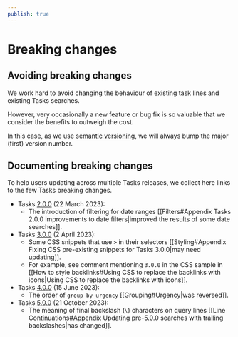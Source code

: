 ```yaml
---
publish: true
---
```


# Breaking changes

## Avoiding breaking changes

We work hard to avoid changing the behaviour of existing task lines and existing Tasks searches.

However, very occasionally a new feature or bug fix is so valuable that we consider the benefits to outweigh the cost.

In this case, as we use [semantic versioning](https://semver.org), we will always bump the major (first) version number.

## Documenting breaking changes

To help users updating across multiple Tasks releases, we collect here links to the few Tasks breaking changes.

- Tasks [2.0.0](https://github.com/obsidian-tasks-group/obsidian-tasks/releases/tag/2.0.0) (22 March 2023):
  - The introduction of filtering for date ranges [[Filters#Appendix Tasks 2.0.0 improvements to date filters|improved the results of some date searches]].
- Tasks [3.0.0](https://github.com/obsidian-tasks-group/obsidian-tasks/releases/tag/3.0.0) (2 April 2023):
  - Some CSS snippets that use `>` in their selectors [[Styling#Appendix Fixing CSS pre-existing snippets for Tasks 3.0.0|may need updating]].
  - For example, see comment mentioning `3.0.0` in the CSS sample in [[How to style backlinks#Using CSS to replace the backlinks with icons|Using CSS to replace the backlinks with icons]].
- Tasks [4.0.0](https://github.com/obsidian-tasks-group/obsidian-tasks/releases/tag/4.0.0) (15 June 2023):
  - The order of `group by urgency` [[Grouping#Urgency|was reversed]].
- Tasks [5.0.0](https://github.com/obsidian-tasks-group/obsidian-tasks/releases/tag/5.0.0) (21 October 2023):
  - The meaning of final backslash (`\`) characters on query lines [[Line Continuations#Appendix Updating pre-5.0.0 searches with trailing backslashes|has changed]].
